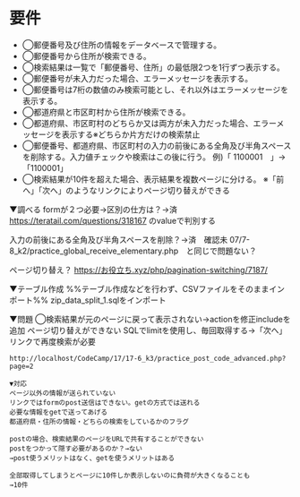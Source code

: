 # 要件
+ ◯郵便番号及び住所の情報をデータベースで管理する。
+ ◯郵便番号から住所が検索できる。
+ ◯検索結果は一覧で「郵便番号、住所」の最低限2つを1行ずつ表示する。
+ ◯郵便番号が未入力だった場合、エラーメッセージを表示する。
+ ◯郵便番号は7桁の数値のみ検索可能とし、それ以外はエラーメッセージを表示する。
+ ◯都道府県と市区町村から住所が検索できる。
+ ◯都道府県、市区町村のどちらか又は両方が未入力だった場合、エラーメッセージを表示する※どちらか片方だけの検索禁止
+ ◯郵便番号、都道府県、市区町村の入力の前後にある全角及び半角スペースを削除する。入力値チェックや検索はこの後に行う。 例)「 1100001　」→「1100001」
+ ◯検索結果が10件を超えた場合、表示結果を複数ページに分ける。 ※「前へ」「次へ」のようなリンクによりページ切り替えができる

▼調べる
formが２つ必要→区別の仕方は？→済
    https://teratail.com/questions/318167 
        <input type="hidden" name="search_method" value="zipcode">のvalueで判別する

入力の前後にある全角及び半角スペースを削除？→済　確認未
    07/7-8_k2/practice_global_receive_elementary.php　と同じで問題ない？

ページ切り替え？
    https://お役立ち.xyz/php/pagination-switching/7187/

▼テーブル作成
%%テーブル作成などを行わず、CSVファイルをそのままインポート%%
zip_data_split_1.sqlをインポート

▼問題
◯検索結果が元のページに戻って表示されない→actionを修正includeを追加
ページ切り替えができない
    SQLでlimitを使用し、毎回取得する→「次へ」リンクで再度検索が必要

    http://localhost/CodeCamp/17/17-6_k3/practice_post_code_advanced.php?page=2
    
    ▼対応
    ページ以外の情報が送られていない
    リンクではformのpost送信はできない。getの方式では送れる
    必要な情報をgetで送ってあげる
    都道府県・住所の情報・どちらの検索をしているかのフラグ

    postの場合、検索結果のページをURLで共有することができない
    postをつかって隠す必要があるのか？→ない
    →post使うメリットはなく、getを使うメリットはある

    全部取得してしまうとページに10件しか表示しないのに負荷が大きくなることも
    →10件